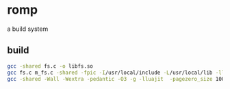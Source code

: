 # romp
a build system
## build
```sh
gcc -shared fs.c -o libfs.so
gcc fs.c m_fs.c -shared -fpic -I/usr/local/include -L/usr/local/lib -llua -o fsx.so
gcc -shared -Wall -Wextra -pedantic -O3 -g -lluajit  -pagezero_size 10000 -image_base 100000000 src/*.c -o src/fsx.so
```
